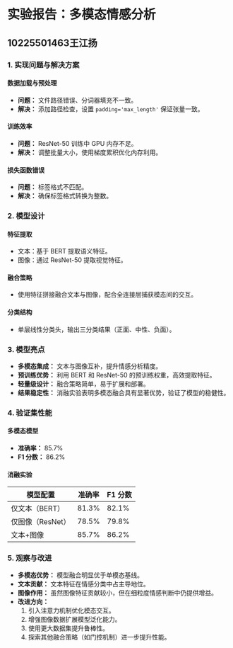 # 实验报告：多模态情感分析

## 10225501463王江扬

### 1. 实现问题与解决方案

#### 数据加载与预处理

- **问题：** 文件路径错误、分词器填充不一致。
- **解决：** 添加路径检查，设置 `padding='max_length'` 保证张量一致。

#### 训练效率

- **问题：** ResNet-50 训练中 GPU 内存不足。
- **解决：** 调整批量大小，使用梯度累积优化内存利用。

#### 损失函数错误

- **问题：** 标签格式不匹配。
- **解决：** 确保标签格式转换为整数。

### 2. 模型设计

#### 特征提取

- 文本：基于 BERT 提取语义特征。
- 图像：通过 ResNet-50 提取视觉特征。

#### 融合策略

- 使用特征拼接融合文本与图像，配合全连接层捕获模态间的交互。

#### 分类结构

- 单层线性分类头，输出三分类结果（正面、中性、负面）。

### 3. 模型亮点

- **多模态集成：** 文本与图像互补，提升情感分析精度。
- **预训练优势：** 利用 BERT 和 ResNet-50 的预训练权重，高效提取特征。
- **轻量级设计：** 融合策略简单，易于扩展和部署。
- **结果稳定性：** 消融实验表明多模态融合具有显著优势，验证了模型的稳健性。

### 4. 验证集性能

#### 多模态模型

- **准确率：** 85.7%
- **F1 分数：** 86.2%

#### 消融实验

| 模型配置         | 准确率   | F1 分数 |
|------------------|----------|---------|
| 仅文本（BERT）   | 81.3%    | 82.1%   |
| 仅图像（ResNet） | 78.5%    | 79.8%   |
| 文本+图像        | 85.7%    | 86.2%   |

### 5. 观察与改进

- **多模态优势：** 模型融合明显优于单模态基线。
- **文本贡献：** 文本特征在情感分类中占主导地位。
- **图像作用：** 虽然图像特征贡献较小，但在细粒度情感判断中仍提供增益。
- **改进方向：**
  1. 引入注意力机制优化模态交互。
  2. 增强图像数据扩展模型泛化能力。
  3. 使用更大数据集提升鲁棒性。
  4. 探索其他融合策略（如门控机制）进一步提升性能。
